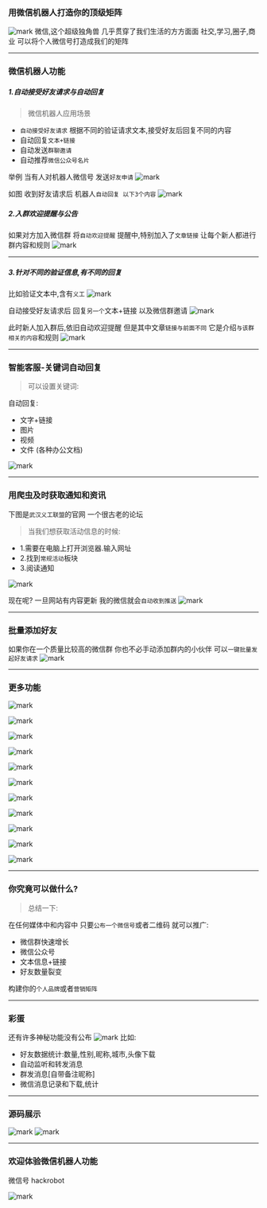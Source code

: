 ### 用微信机器人打造你的顶级矩阵
![mark](http://oe40n695u.bkt.clouddn.com/blog/20170322/111115631.png)
微信,这个超级独角兽
几乎贯穿了我们生活的方方面面
社交,学习,圈子,商业
可以将个人微信号打造成我们的矩阵

---

### 微信机器人功能

##### 1.自动接受好友请求与自动回复
> 微信机器人应用场景  

- `自动接受好友请求`
根据不同的验证请求文本,接受好友后回复不同的内容
- 自动回复`文本+链接`
- 自动发送`群聊邀请`
- 自动推荐`微信公众号名片  `

举例
当有人对机器人微信号
发送`好友申请`
![mark](http://oe40n695u.bkt.clouddn.com/blog/20170329/175046246.jpg)

 
如图
收到好友请求后
机器人`自动回复
以下3个内容`
![mark](http://oe40n695u.bkt.clouddn.com/blog/20170329/175051279.jpg)

 
##### 2.入群欢迎提醒与公告
如果对方加入微信群
将`自动欢迎提醒`
提醒中,特别加入了`文章链接`
让每个新人都进行群内容和规则
![mark](http://oe40n695u.bkt.clouddn.com/blog/20170329/175058321.jpg)

 
---
##### 3.针对不同的验证信息,有不同的回复
比如验证文本中,含有`义工`
![mark](http://oe40n695u.bkt.clouddn.com/blog/20170329/175112326.jpg)

 
自动接受好友请求后
回复`另一个`文本+链接
以及微信群邀请
![mark](http://oe40n695u.bkt.clouddn.com/blog/20170329/175116954.jpg)

 此时新人加入群后,依旧自动欢迎提醒
但是其中文章`链接与前面不同`
它是介绍`与该群相关的内容`和规则
![mark](http://oe40n695u.bkt.clouddn.com/blog/20170329/175123484.jpg)

 

---
### 智能客服-关键词自动回复
> 可以设置关键词:

自动回复:
- 文字+链接
- 图片
- 视频
- 文件  (各种办公文档)

![mark](http://oe40n695u.bkt.clouddn.com/blog/20170329/175133275.jpg)

 
---
### 用爬虫及时获取通知和资讯
下图是`武汉义工联盟`的官网
一个很古老的论坛
> 当我们想获取活动信息的时候:  

- 1.需要在电脑上打开浏览器.输入网址
- 2.找到`常规活动`板块
- 3.阅读通知

![mark](http://oe40n695u.bkt.clouddn.com/blog/20170329/175139036.png)

现在呢?
一旦网站有内容更新
我的微信就会`自动收到推送`
![mark](http://oe40n695u.bkt.clouddn.com/blog/20170329/175145515.jpg)
 
---
### 批量添加好友
如果你在一个质量比较高的微信群
你也不必手动添加群内的小伙伴
可以`一键批量发起好友请求`
![mark](http://oe40n695u.bkt.clouddn.com/blog/20170329/175151595.jpg)

 
---
### 更多功能

![mark](http://oe40n695u.bkt.clouddn.com/blog/20170329/175230579.jpg)

 

 
![mark](http://oe40n695u.bkt.clouddn.com/blog/20170329/175244159.png)

![mark](http://oe40n695u.bkt.clouddn.com/blog/20170329/175236044.jpg)

 

 
![mark](http://oe40n695u.bkt.clouddn.com/blog/20170329/175250319.png)

 ![mark](http://oe40n695u.bkt.clouddn.com/blog/20170329/175254152.jpg)




 ![mark](http://oe40n695u.bkt.clouddn.com/blog/20170329/175259668.png)

 

![mark](http://oe40n695u.bkt.clouddn.com/blog/20170329/175305879.png)


![mark](http://oe40n695u.bkt.clouddn.com/blog/20170329/175320623.png)



![mark](http://oe40n695u.bkt.clouddn.com/blog/20170329/175325567.jpg)



![mark](http://oe40n695u.bkt.clouddn.com/blog/20170329/175333770.png)

 ![mark](http://oe40n695u.bkt.clouddn.com/blog/20170329/175341247.jpg)



---
###  你究竟可以做什么?
> 总结一下:  

在任何媒体中和内容中
只要`公布一个微信号`或者二维码
就可以推广:
- 微信群快速增长
- 微信公众号
- 文本信息+链接
- 好友数量裂变

构建你的`个人品牌`或者`营销矩阵`

---
### 彩蛋
还有许多神秘功能没有公布
![mark](http://oe40n695u.bkt.clouddn.com/blog/20170322/111130127.png)
比如:
- 好友数据统计:数量,性别,昵称,城市,头像下载
- 自动监听和转发消息
- 群发消息[自带备注昵称]
- 微信消息记录和下载,统计

---
### 源码展示
![mark](http://oe40n695u.bkt.clouddn.com/blog/20170322/111338160.png)
![mark](http://oe40n695u.bkt.clouddn.com/blog/20170322/111421355.png)

---
### 欢迎体验微信机器人功能
微信号 hackrobot   

![mark](http://oe40n695u.bkt.clouddn.com/blog/20170322/111214449.jpg)  
